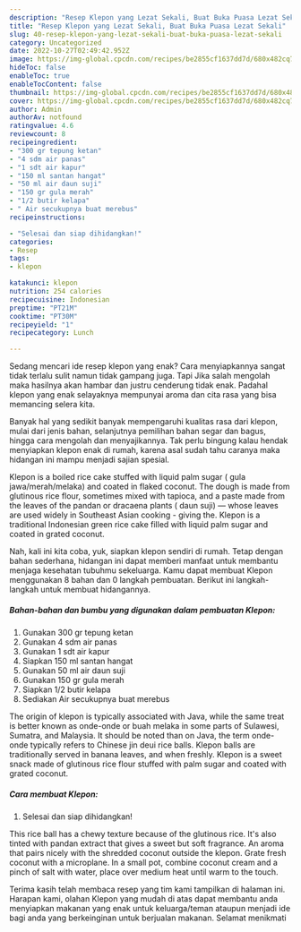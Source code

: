 ```yaml
---
description: "Resep Klepon yang Lezat Sekali, Buat Buka Puasa Lezat Sekali"
title: "Resep Klepon yang Lezat Sekali, Buat Buka Puasa Lezat Sekali"
slug: 40-resep-klepon-yang-lezat-sekali-buat-buka-puasa-lezat-sekali
category: Uncategorized
date: 2022-10-27T02:49:42.952Z
image: https://img-global.cpcdn.com/recipes/be2855cf1637dd7d/680x482cq70/klepon-foto-resep-utama.jpg
hideToc: false
enableToc: true
enableTocContent: false
thumbnail: https://img-global.cpcdn.com/recipes/be2855cf1637dd7d/680x482cq70/klepon-foto-resep-utama.jpg
cover: https://img-global.cpcdn.com/recipes/be2855cf1637dd7d/680x482cq70/klepon-foto-resep-utama.jpg
author: Admin
authorAv: notfound
ratingvalue: 4.6
reviewcount: 8
recipeingredient:
- "300 gr tepung ketan"
- "4 sdm air panas"
- "1 sdt air kapur"
- "150 ml santan hangat"
- "50 ml air daun suji"
- "150 gr gula merah"
- "1/2 butir kelapa"
- " Air secukupnya buat merebus"
recipeinstructions:

- "Selesai dan siap dihidangkan!"
categories:
- Resep
tags:
- klepon

katakunci: klepon 
nutrition: 254 calories
recipecuisine: Indonesian
preptime: "PT21M"
cooktime: "PT30M"
recipeyield: "1"
recipecategory: Lunch

---
```



Sedang mencari ide resep klepon yang enak? Cara menyiapkannya sangat tidak terlalu sulit namun tidak gampang juga. Tapi Jika salah mengolah maka hasilnya akan hambar dan justru cenderung tidak enak. Padahal klepon yang enak selayaknya mempunyai aroma dan cita rasa yang bisa memancing selera kita.


Banyak hal yang sedikit banyak mempengaruhi kualitas rasa dari klepon, mulai dari jenis bahan, selanjutnya pemilihan bahan segar dan bagus, hingga cara mengolah dan menyajikannya. Tak perlu bingung kalau hendak menyiapkan klepon enak di rumah, karena asal sudah tahu caranya maka hidangan ini mampu menjadi sajian spesial.

Klepon is a boiled rice cake stuffed with liquid palm sugar ( gula jawa/merah/melaka) and coated in flaked coconut. The dough is made from glutinous rice flour, sometimes mixed with tapioca, and a paste made from the leaves of the pandan or dracaena plants ( daun suji) — whose leaves are used widely in Southeast Asian cooking - giving the. Klepon is a traditional Indonesian green rice cake filled with liquid palm sugar and coated in grated coconut.


Nah, kali ini kita coba, yuk, siapkan klepon sendiri di rumah. Tetap dengan bahan sederhana, hidangan ini dapat memberi manfaat untuk membantu menjaga kesehatan tubuhmu sekeluarga. Kamu dapat membuat Klepon menggunakan 8 bahan dan 0 langkah pembuatan. Berikut ini langkah-langkah untuk membuat hidangannya.

<!--inarticleads1-->

##### Bahan-bahan dan bumbu yang digunakan dalam pembuatan Klepon:

1. Gunakan 300 gr tepung ketan
1. Gunakan 4 sdm air panas
1. Gunakan 1 sdt air kapur
1. Siapkan 150 ml santan hangat
1. Gunakan 50 ml air daun suji
1. Gunakan 150 gr gula merah
1. Siapkan 1/2 butir kelapa
1. Sediakan  Air secukupnya buat merebus


The origin of klepon is typically associated with Java, while the same treat is better known as onde-onde or buah melaka in some parts of Sulawesi, Sumatra, and Malaysia. It should be noted than on Java, the term onde-onde typically refers to Chinese jin deui rice balls. Klepon balls are traditionally served in banana leaves, and when freshly. Klepon is a sweet snack made of glutinous rice flour stuffed with palm sugar and coated with grated coconut. 

<!--inarticleads2-->

##### Cara membuat Klepon:


1. Selesai dan siap dihidangkan!

This rice ball has a chewy texture because of the glutinous rice. It&#39;s also tinted with pandan extract that gives a sweet but soft fragrance. An aroma that pairs nicely with the shredded coconut outside the klepon. Grate fresh coconut with a microplane. In a small pot, combine coconut cream and a pinch of salt with water, place over medium heat until warm to the touch. 

Terima kasih telah membaca resep yang tim kami tampilkan di halaman ini. Harapan kami, olahan Klepon yang mudah di atas dapat membantu anda menyiapkan makanan yang enak untuk keluarga/teman ataupun menjadi ide bagi anda yang berkeinginan untuk berjualan makanan. Selamat menikmati
